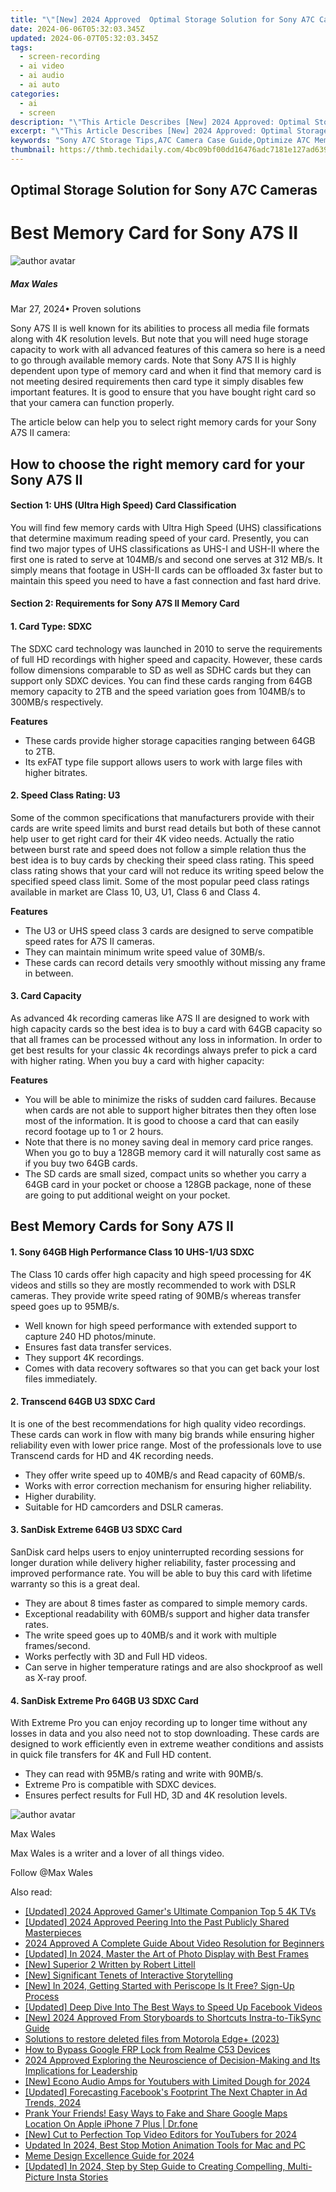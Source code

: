 ```yaml
---
title: "\"[New] 2024 Approved  Optimal Storage Solution for Sony A7C Cameras\""
date: 2024-06-06T05:32:03.345Z
updated: 2024-06-07T05:32:03.345Z
tags: 
  - screen-recording
  - ai video
  - ai audio
  - ai auto
categories: 
  - ai
  - screen
description: "\"This Article Describes [New] 2024 Approved: Optimal Storage Solution for Sony A7C Cameras\""
excerpt: "\"This Article Describes [New] 2024 Approved: Optimal Storage Solution for Sony A7C Cameras\""
keywords: "Sony A7C Storage Tips,A7C Camera Case Guide,Optimize A7C Memory Use,A7C Compact Organizer,Secure A7C Storage Accessories,Efficient A7C Equipment Layout,Improve A7C Gear Management"
thumbnail: https://thmb.techidaily.com/4bc09bf00dd16476adc7181e127ad6390edb7499dd05b4708d5bc6f8d46016ec.png
---
```


## Optimal Storage Solution for Sony A7C Cameras

# Best Memory Card for Sony A7S II

![author avatar](https://images.wondershare.com/filmora/article-images/max-wales-author.jpg)

##### Max Wales

 Mar 27, 2024• Proven solutions

 Sony A7S II is well known for its abilities to process all media file formats along with 4K resolution levels. But note that you will need huge storage capacity to work with all advanced features of this camera so here is a need to go through available memory cards. Note that Sony A7S II is highly dependent upon type of memory card and when it find that memory card is not meeting desired requirements then card type it simply disables few important features. It is good to ensure that you have bought right card so that your camera can function properly.

 The article below can help you to select right memory cards for your Sony A7S II camera:

## How to choose the right memory card for your Sony A7S II

#### Section 1: UHS (Ultra High Speed) Card Classification

 You will find few memory cards with Ultra High Speed (UHS) classifications that determine maximum reading speed of your card. Presently, you can find two major types of UHS classifications as UHS-I and USH-II where the first one is rated to serve at 104MB/s and second one serves at 312 MB/s. It simply means that footage in USH-II cards can be offloaded 3x faster but to maintain this speed you need to have a fast connection and fast hard drive.

#### Section 2: Requirements for Sony A7S II Memory Card

#### 1. Card Type: SDXC

 The SDXC card technology was launched in 2010 to serve the requirements of full HD recordings with higher speed and capacity. However, these cards follow dimensions comparable to SD as well as SDHC cards but they can support only SDXC devices. You can find these cards ranging from 64GB memory capacity to 2TB and the speed variation goes from 104MB/s to 300MB/s respectively.

**Features**

* These cards provide higher storage capacities ranging between 64GB to 2TB.
* Its exFAT type file support allows users to work with large files with higher bitrates.

#### 2. Speed Class Rating: U3

 Some of the common specifications that manufacturers provide with their cards are write speed limits and burst read details but both of these cannot help user to get right card for their 4K video needs. Actually the ratio between burst rate and speed does not follow a simple relation thus the best idea is to buy cards by checking their speed class rating. This speed class rating shows that your card will not reduce its writing speed below the specified speed class limit. Some of the most popular peed class ratings available in market are Class 10, U3, U1, Class 6 and Class 4.

**Features**

* The U3 or UHS speed class 3 cards are designed to serve compatible speed rates for A7S II cameras.
* They can maintain minimum write speed value of 30MB/s.
* These cards can record details very smoothly without missing any frame in between.

#### 3. Card Capacity

 As advanced 4k recording cameras like A7S II are designed to work with high capacity cards so the best idea is to buy a card with 64GB capacity so that all frames can be processed without any loss in information. In order to get best results for your classic 4k recordings always prefer to pick a card with higher rating. When you buy a card with higher capacity:

**Features**

* You will be able to minimize the risks of sudden card failures. Because when cards are not able to support higher bitrates then they often lose most of the information. It is good to choose a card that can easily record footage up to 1 or 2 hours.
* Note that there is no money saving deal in memory card price ranges. When you go to buy a 128GB memory card it will naturally cost same as if you buy two 64GB cards.
* The SD cards are small sized, compact units so whether you carry a 64GB card in your pocket or choose a 128GB package, none of these are going to put additional weight on your pocket.

## Best Memory Cards for Sony A7S II

#### 1. Sony 64GB High Performance Class 10 UHS-1/U3 SDXC

 The Class 10 cards offer high capacity and high speed processing for 4K videos and stills so they are mostly recommended to work with DSLR cameras. They provide write speed rating of 90MB/s whereas transfer speed goes up to 95MB/s.

* Well known for high speed performance with extended support to capture 240 HD photos/minute.
* Ensures fast data transfer services.
* They support 4K recordings.
* Comes with data recovery softwares so that you can get back your lost files immediately.

#### 2. Transcend 64GB U3 SDXC Card

 It is one of the best recommendations for high quality video recordings. These cards can work in flow with many big brands while ensuring higher reliability even with lower price range. Most of the professionals love to use Transcend cards for HD and 4K recording needs.

* They offer write speed up to 40MB/s and Read capacity of 60MB/s.
* Works with error correction mechanism for ensuring higher reliability.
* Higher durability.
* Suitable for HD camcorders and DSLR cameras.

#### 3. SanDisk Extreme 64GB U3 SDXC Card

 SanDisk card helps users to enjoy uninterrupted recording sessions for longer duration while delivery higher reliability, faster processing and improved performance rate. You will be able to buy this card with lifetime warranty so this is a great deal.

* They are about 8 times faster as compared to simple memory cards.
* Exceptional readability with 60MB/s support and higher data transfer rates.
* The write speed goes up to 40MB/s and it work with multiple frames/second.
* Works perfectly with 3D and Full HD videos.
* Can serve in higher temperature ratings and are also shockproof as well as X-ray proof.

#### 4. SanDisk Extreme Pro 64GB U3 SDXC Card

 With Extreme Pro you can enjoy recording up to longer time without any losses in data and you also need not to stop downloading. These cards are designed to work efficiently even in extreme weather conditions and assists in quick file transfers for 4K and Full HD content.

* They can read with 95MB/s rating and write with 90MB/s.
* Extreme Pro is compatible with SDXC devices.
* Ensures perfect results for Full HD, 3D and 4K resolution levels.

![author avatar](https://images.wondershare.com/filmora/article-images/max-wales-author.jpg)

Max Wales

Max Wales is a writer and a lover of all things video.

Follow @Max Wales


<ins class="adsbygoogle"
     style="display:block"
     data-ad-format="autorelaxed"
     data-ad-client="ca-pub-7571918770474297"
     data-ad-slot="1223367746"></ins>



<ins class="adsbygoogle"
     style="display:block"
     data-ad-client="ca-pub-7571918770474297"
     data-ad-slot="8358498916"
     data-ad-format="auto"
     data-full-width-responsive="true"></ins>


<span class="atpl-alsoreadstyle">Also read:</span>
<div><ul>
<li><a href="https://vp-tips.techidaily.com/updated-2024-approved-gamers-ultimate-companion-top-5-4k-tvs/"><u>[Updated] 2024 Approved  Gamer's Ultimate Companion  Top 5 4K TVs</u></a></li>
<li><a href="https://vp-tips.techidaily.com/updated-2024-approved-peering-into-the-past-publicly-shared-masterpieces/"><u>[Updated] 2024 Approved  Peering Into the Past  Publicly Shared Masterpieces</u></a></li>
<li><a href="https://vp-tips.techidaily.com/2024-approved-a-complete-guide-about-video-resolution-for-beginners/"><u>2024 Approved  A Complete Guide About Video Resolution for Beginners</u></a></li>
<li><a href="https://vp-tips.techidaily.com/updated-in-2024-master-the-art-of-photo-display-with-best-frames/"><u>[Updated] In 2024, Master the Art of Photo Display with Best Frames</u></a></li>
<li><a href="https://vp-tips.techidaily.com/new-superior-2-written-by-robert-littell/"><u>[New] Superior 2 Written by Robert Littell</u></a></li>
<li><a href="https://vp-tips.techidaily.com/new-significant-tenets-of-interactive-storytelling/"><u>[New] Significant Tenets of Interactive Storytelling</u></a></li>
<li><a href="https://vp-tips.techidaily.com/new-in-2024-getting-started-with-periscope-is-it-free-sign-up-process/"><u>[New] In 2024, Getting Started with Periscope  Is It Free? Sign-Up Process</u></a></li>
<li><a href="https://vp-tips.techidaily.com/updated-deep-dive-into-the-best-ways-to-speed-up-facebook-videos/"><u>[Updated] Deep Dive Into The Best Ways to Speed Up Facebook Videos</u></a></li>
<li><a href="https://vp-tips.techidaily.com/new-2024-approved-from-storyboards-to-shortcuts-instra-to-tiksync-guide/"><u>[New] 2024 Approved  From Storyboards to Shortcuts  Instra-to-TikSync Guide</u></a></li>
<li><a href="https://techidaily.com/solutions-to-restore-deleted-files-from-motorola-edgeplus-2023-by-fonelab-android-recover-data/"><u>Solutions to restore deleted files from Motorola Edge+ (2023)</u></a></li>
<li><a href="https://bypass-frp.techidaily.com/how-to-bypass-google-frp-lock-from-realme-c53-devices-by-drfone-android/"><u>How to Bypass Google FRP Lock from Realme C53 Devices</u></a></li>
<li><a href="https://youtube-stream.techidaily.com/2024-approved-exploring-the-neuroscience-of-decision-making-and-its-implications-for-leadership/"><u>2024 Approved  Exploring the Neuroscience of Decision-Making and Its Implications for Leadership</u></a></li>
<li><a href="https://facebook-record-videos.techidaily.com/new-econo-audio-amps-for-youtubers-with-limited-dough-for-2024/"><u>[New] Econo Audio Amps for Youtubers with Limited Dough for 2024</u></a></li>
<li><a href="https://facebook-video-content.techidaily.com/updated-forecasting-facebooks-footprint-the-next-chapter-in-ad-trends-2024/"><u>[Updated] Forecasting Facebook's Footprint  The Next Chapter in Ad Trends, 2024</u></a></li>
<li><a href="https://fake-location.techidaily.com/prank-your-friends-easy-ways-to-fake-and-share-google-maps-location-on-apple-iphone-7-plus-drfone-by-drfone-virtual-ios/"><u>Prank Your Friends! Easy Ways to Fake and Share Google Maps Location On Apple iPhone 7 Plus | Dr.fone</u></a></li>
<li><a href="https://facebook-video-share.techidaily.com/new-cut-to-perfection-top-video-editors-for-youtubers-for-2024/"><u>[New] Cut to Perfection  Top Video Editors for YouTubers for 2024</u></a></li>
<li><a href="https://ai-video-tools.techidaily.com/updated-in-2024-best-stop-motion-animation-tools-for-mac-and-pc/"><u>Updated In 2024, Best Stop Motion Animation Tools for Mac and PC</u></a></li>
<li><a href="https://extra-guidance.techidaily.com/meme-design-excellence-guide-for-2024/"><u>Meme Design Excellence Guide for 2024</u></a></li>
<li><a href="https://instagram-clips.techidaily.com/updated-in-2024-step-by-step-guide-to-creating-compelling-multi-picture-insta-stories/"><u>[Updated] In 2024, Step by Step Guide to Creating Compelling, Multi-Picture Insta Stories</u></a></li>
</ul></div>
